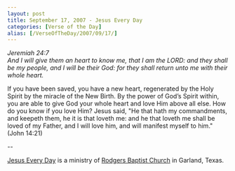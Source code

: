 ```yaml
---
layout: post
title: September 17, 2007 - Jesus Every Day
categories: [Verse of the Day]
alias: [/VerseOfTheDay/2007/09/17/]
---
```


_Jeremiah 24:7  
And I will give them an heart to know me, that I am the LORD: and
they shall be my people, and I will be their God: for they shall
return unto me with their whole heart._

If you have been saved, you have a new heart, regenerated by the
Holy Spirit by the miracle of the New Birth. By the power of
God&rsquo;s Spirit within, you are able to give God your whole heart
and love Him above all else. How do you know if you love Him? Jesus
said, "He that hath my commandments, and keepeth them, he it is that
loveth me: and he that loveth me shall be loved of my Father, and I
will love him, and will manifest myself to him." (John 14:21)

 --

<a href=http://jesuseveryday.net>Jesus Every Day</a> is a ministry of <a href=http://rodgersbaptist.net>Rodgers Baptist Church</a> in Garland, Texas.
